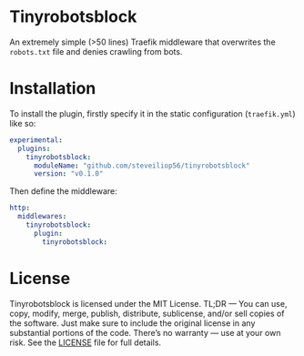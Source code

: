 # Tinyrobotsblock

An extremely simple (>50 lines) Traefik middleware that overwrites the `robots.txt` file and denies crawling from bots.

# Installation

To install the plugin, firstly specify it in the static configuration (`traefik.yml`) like so:

```yaml
experimental:
  plugins:
    tinyrobotsblock:
      moduleName: "github.com/steveiliop56/tinyrobotsblock"
      version: "v0.1.0"
```

Then define the middleware:

```yaml
http:
  middlewares:
    tinyrobotsblock:
      plugin:
        tinyrobotsblock:
```

# License

Tinyrobotsblock is licensed under the MIT License. TL;DR — You can use, copy, modify, merge, publish, distribute, sublicense, and/or sell copies of the software. Just make sure to include the original license in any substantial portions of the code. There’s no warranty — use at your own risk. See the [LICENSE](./LICENSE) file for full details.
